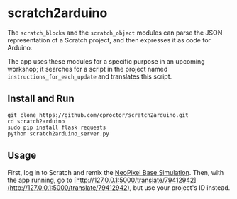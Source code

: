 # scratch2arduino

The `scratch_blocks` and the `scratch_object` modules can parse the JSON 
representation of a Scratch project, and then expresses it as code for Arduino. 

The app uses these modules for a specific purpose in an upcoming workshop; 
it searches for a script in the project named `instructions_for_each_update` 
and translates this script.

## Install and Run

    git clone https://github.com/cproctor/scratch2arduino.git
    cd scratch2arduino
    sudo pip install flask requests
    python scratch2arduino_server.py

## Usage

First, log in to Scratch and remix the [NeoPixel Base Simulation](https://scratch.mit.edu/projects/79412942).
Then, with the app running, go to 
[http://127.0.0.1:5000/translate/79412942](http://127.0.0.1:5000/translate/79412942), 
but use your project's ID instead.

